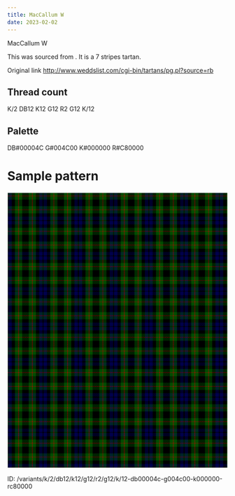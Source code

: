 ```yaml
---
title: MacCallum W
date: 2023-02-02
---
```

MacCallum W

This was sourced from <no value>.  It is a 7 stripes tartan.

Original link http://www.weddslist.com/cgi-bin/tartans/pg.pl?source=rb

## Thread count
K/2 DB12 K12 G12 R2 G12 K/12

## Palette
DB#00004C G#004C00 K#000000 R#C80000

# Sample pattern

![Tartan detail](tartan.png "K/2 DB12 K12 G12 R2 G12 K/12 tartan")

ID: /variants/k/2/db12/k12/g12/r2/g12/k/12-db00004c-g004c00-k000000-rc80000